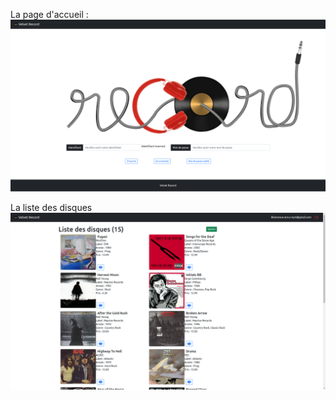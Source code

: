 La page d'accueil :
<img src="assets/index.png" alt="homepage" title="homepage" widht="1024 px" height="auto">

La liste des disques
<img src="assets/list.png" alt="homepage" title="homepage" widht="1024 px" height="auto">